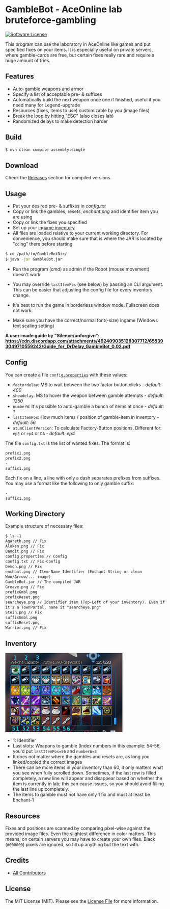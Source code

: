# GambleBot - AceOnline lab bruteforce-gambling

[![Software License][ico-license]](LICENSE.md)

This program can use the laboratory in AceOnline like games and put specified fixes on your items.
It is especially useful on private servers, where gamble-cards are free, but certain fixes really rare and require a huge amount of tries.

## Features

* Auto-gamble weapons and armor
* Specify a list of acceptable pre- & suffixes
* Automatically build the next weapon once one if finished, useful if you need many for Legend-upgrade
* Resources (fixes, items to use) customizable by you (image files)
* Break the loop by hitting "ESC" (also closes lab)
* Randomized delays to make detection harder

## Build

``` bash
$ mvn clean compile assembly:single
```

## Download

Check the [Releases][link-releases] section for compiled versions.

## Usage

* Put your desired pre- & suffixes in *config.txt*
* Copy or link the gambles, resets, *enchant.png* and identifier item you are using
* Copy or link the fixes you specified
* Set up your [ingame inventory](#inventory)
* All files are loaded relative to your current working directory. For convenience, you should make sure that is where the JAR is located by "`cd`ing" there before starting.
``` bash
$ cd /path/to/GambleBotDir/
$ java -jar GambleBot.jar
```
* Run the program (*cmd*) as admin if the Robot (mouse movement) doesn't work
* You may override `lastItemPos` (see below) by passing an CLI argument. This can be easier that adjusting the config file for every inventory change.

* It's best to run the game in borderless window mode. Fullscreen does not work.
* Make sure you have the correct/normal font(-size) ingame (Windows text scaling setting)

**A user-made guide by "Silence/unforgivn": https://cdn.discordapp.com/attachments/492409035128307712/655393049710559242/Guide_for_DrDelay_GambleBot_0.02.pdf**

## Config

You can create a file `config`[`.properties`](https://en.wikipedia.org/wiki/.properties#Format) with these values:

* `factordelay`: MS to wait between the two factor button clicks - *default: 400*
* `showdelay`: MS to hover the weapon between gamble attempts - *default: 1250*
* `numberW`: It's possible to auto-gamble a bunch of items at once - *default: 1*
* `lastItemPos`: How much items / position of gamble-item in inventory - *default: 56*
* `atumClientVersion`: To calculate Factory-Button positions. Different for: `ep3` or `ep4` or `DA` - *default: ep4*

The file `config.txt` is the list of wanted fixes. The format is:

```
prefix1.png
prefix2.png
-
suffix1.png
```

Each fix on a line, a line with only a dash separates prefixes from suffixes. You may use a format like the following to only gamble suffix:

```
-
suffix1.png
```

## Working Directory

Example structure of necessary files:

```
$ ls -1
Agareth.png // Fix
Aloken.png // Fix
Bandit.png // Fix
config.properties // Config
config.txt // Fix-Config
Demon.png // Fix
enchant.png // Item-Name Identifier (Enchant String or clean Woo/Arrow/... image)
GambleBot.jar // The compiled JAR
Greave.png // Fix
prefixGmbl.png
prefixReset.png
searcheye.png // Identifier item (Top-Left of your inventory). Even if it's a TownPortal, name it "searcheye.png"
Stein.png // Fix
suffixGmbl.png
suffixReset.png
Warrior.png // Fix
```

## Inventory

![Example Inventory](/res/example_inv.png)

* 1: Identifier
* Last slots: Weapons to gamble (Index numbers in this example: 54-56, you'd put `lastItemPos=56` and `numberW=3`
* It does not matter where the gambles and resets are, as long you linked/copied the correct images
* There can be more items in your inventory than 60, it only matters what you see when fully scrolled down. Sometimes, if the last row is filled completely, a new line will appear and disappear based on whether the item is currently in lab; this can cause issues, so you should avoid filling the last line up completely.
* The items to gamble must not have only 1 fix and must at least be Enchant-1

## Resources

Fixes and positions are scanned by comparing pixel-wise against the provided image files. Even the slightest difference in color matters.
This means, on certain servers you may have to create your own files. Black (`#000000`) pixels are ignored, so fill up anything but the text with.

## Credits

- [All Contributors][link-contributors]

## License

The MIT License (MIT). Please see the [License File](LICENSE.md) for more information.

[ico-license]: https://img.shields.io/badge/license-MIT-brightgreen.svg?style=flat-square

[link-releases]: https://github.com/DrDelay/GambleBot/releases
[link-contributors]: ../../contributors
